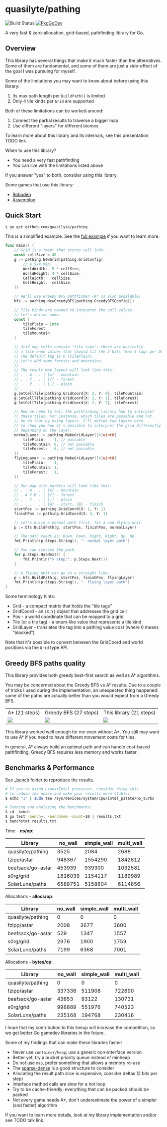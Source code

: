 # quasilyte/pathing

![Build Status](https://github.com/quasilyte/pathing/workflows/Go/badge.svg)
[![PkgGoDev](https://pkg.go.dev/badge/mod/github.com/quasilyte/pathing)](https://pkg.go.dev/mod/github.com/quasilyte/pathing)

A very fast & zero-allocation, grid-based, pathfinding library for Go.

## Overview

This library has several things that make it much faster than the alternatives. Some of them are fundamental, and some of them are just a side-effect of the goal I was pursuing for myself.

Some of the limitations you may want to know about before using this library:

1. Its max path length per `BuildPath()` is limited
2. Only 4 tile kinds per `Grid` are supported

Both of these limitations can be worked around:

1. Connect the partial results to traverse a bigger map
2. Use different "layers" for different biomes

To learn more about this library and its internals, see this presentation: TODO link.

When to use this library?

* You need a very fast pathfinding
* You can live with the limitations listed above

If you answer "yes" to both, consider using this library.

Some games that use this library:

* [Roboden](https://store.steampowered.com/app/2416030/Roboden/)
* [Assemblox](https://itch.io/jam/gmtk-2023/rate/2157747)

## Quick Start

```bash
$ go get github.com/quasilyte/pathing
```

This is a simplified example. See the [full example](example_detailed_test.go) if you want to learn more.

```go
func main() {
	// Grid is a "map" that stores cell info.
	const cellSize = 40
	g := pathing.NewGrid(pathing.GridConfig{
		// A 5x4 map.
		WorldWidth:  5 * cellSize,
		WorldHeight: 4 * cellSize,
		CellWidth:   cellSize,
		CellHeight:  cellSize,
	})

	// We'll use Greedy BFS pathfinder (A* is also available).
	bfs := pathing.NewGreedyBFS(pathing.GreedyBFSConfig{})

	// Tile kinds are needed to interpret the cell values.
	// Let's define some.
	const (
		tilePlain = iota
		tileForest
		tileMountain
	)

	// Grid map cells contain "tile tags"; these are basically
	// a tile enum values that should fit the 2 bits (max 4 tags per Grid).
	// The default tag is 0 (tilePlain).
	// Let's add some forests and mountains.
	//
	// The result map layout will look like this:
	// . . m . . | [m] - mountain
	// . . f . . | [f] - forest
	// . . f . . | [.] - plain
	// . . . . .
	g.SetCellTile(pathing.GridCoord{X: 2, Y: 0}, tileMountain)
	g.SetCellTile(pathing.GridCoord{X: 2, Y: 1}, tileForest)
	g.SetCellTile(pathing.GridCoord{X: 2, Y: 2}, tileForest)

	// Now we need to tell the pathfinding library how to interpret
	// these tiles. For instance, which tiles are passable and not.
	// We do that by using layers. I'll define two layers here
	// to show you how it's possible to interpret the grid differently
	// depending on the layer.
	normalLayer := pathing.MakeGridLayer([4]uint8{
		tilePlain:    1, // passable
		tileMountain: 0, // not passable
		tileForest:   0, // not passable
	})
	flyingLayer := pathing.MakeGridLayer([4]uint8{
		tilePlain:    1,
		tileMountain: 1,
		tileForest:   1,
	})

	// Our map with markers will look like this:
	// . . m . . | [m] - mountain
	// . A f B . | [f] - forest
	// . . f . . | [.] - plain
	// . . . . . | [A] - start, [B] - finish
	startPos := pathing.GridCoord{X: 1, Y: 1}
	finishPos := pathing.GridCoord{X: 3, Y: 1}

	// Let's build a normal path first, for a non-flying unit.
	p := bfs.BuildPath(g, startPos, finishPos, normalLayer)

	// The path reads as: Down, Down, Right, Right, Up, Up.
	fmt.Println(p.Steps.String(), "- normal layer path")

	// You can iterate the path.
	for p.Steps.HasNext() {
		fmt.Println("> step:", p.Steps.Next())
	}

	// A flying unit can go in a straight line.
	p = bfs.BuildPath(g, startPos, finishPos, flyingLayer)
	fmt.Println(p.Steps.String(), "- flying layer path")
}
```

Some terminology hints:

* Grid - a compact matrix that holds the "tile tags"
* GridCoord - an `{X,Y}` object that addresses the grid cell
* Pos - a world coordinate that can be mapped to a grid
* Tile (or a tile tag) - a enum-like value that represents a tile kind
* GridLayer - translates the tag into a pathing value cost (where 0 means "blocked")

Note that it's possible to convert between the GridCoord and world positions via the `Grid` type API.

## Greedy BFS paths quality

This library provides both greedy best-first search as well as A* algorithms.

You may be concerned about the Greedy BFS vs A* results. Due to a couple of tricks I used during the implementation, an unexpected thing happened: some of the paths are actually better than you would expect from a Greedy BFS.

<table>
	<tr>
		<td>A* (21 steps)</td>
		<td>Greedy BFS (27 steps)</td>
		<td>This library (21 steps)</td>
	<tr>
		<td>
			<img src="https://github.com/quasilyte/pathing/assets/6286655/ba657850-8321-4586-80bd-5e466fa3504c">
		</td>
		<td>
			<img src="https://github.com/quasilyte/pathing/assets/6286655/bef9228a-2b0b-4f6d-a5a3-c676c96149e5">
		</td>
		<td>
			<img src="https://github.com/quasilyte/pathing/assets/6286655/b1da357d-5a9c-40b2-a0d0-e8c6a4bbfdea">
		</td>
	</tr>
</table>

This library worked well enough for me even without A*. You still may want to use A* if you need to have different movement costs for tiles.

In general, A* always build an optimal path and can handle cost-based pathfinding. Greedy BFS requires less memory and works faster.

## Benchmarks & Performance

See [_bench](_bench) folder to reproduce the results.

```bash
# If you're using Linux+Intel processor, consider doing this
# to reduce the noise and make your results more stable:
$ echo "1" | sudo tee /sys/devices/system/cpu/intel_pstate/no_turbo

# Running and analyzing the benchmarks:
$ cd _bench
$ go test -bench=. -benchmem -count=10 | results.txt
$ benchstat results.txt
```

Time - **ns/op**:

| Library | no_wall | simple_wall | multi_wall |
|---|---|---|---|
| quasilyte/pathing | 3525 | 2084 | 2688 |
| fzipp/astar | 948367 | 1554290 | 1842812 |
| beefsack/go-astar | 453939 | 939300 | 1032581 |
| s0rg/grid | 1816039 | 1154117 | 1189989 |
| SolarLune/paths | 6588751 | 5158604 | 6114856 |

Allocations - **allocs/op**:

| Library | no_wall | simple_wall | multi_wall |
|---|---|---|---|
| quasilyte/pathing | 0 | 0 | 0 |
| fzipp/astar | 2008 | 3677 | 3600 |
| beefsack/go-astar | 529 | 1347 | 1557 |
| s0rg/grid | 2976 | 1900 | 1759 |
| SolarLune/paths | 7199 | 6368 | 7001 |

Allocations -  **bytes/op**:

| Library | no_wall | simple_wall | multi_wall |
|---|---|---|---|
| quasilyte/pathing | 0 | 0 | 0 |
| fzipp/astar | 337336 | 511908 | 722690 |
| beefsack/go-astar | 43653 | 93122 | 130731 |
| s0rg/grid | 996889 | 551976 | 740523 |
| SolarLune/paths | 235168 | 194768 | 230416 |

I hope that my contribution to this lineup will increase the competition, so we get better Go gamedev libraries in the future.

Some of my findings that can make these libraries faster:

* Never use `container/heap`; use a generic non-interface version
* Better yet, try a bucket priority queue instead of minheap
* Do not use `map`, prefer something that allows a memory re-use
* The [sparse-dense](https://research.swtch.com/sparse) is a good structure to consider
* Allocating the result path slice is expensive; consider deltas (2 bits per step)
* Interface method calls are slow for a hot loop
* Try to be cache-friendly; everything that can be packed should be packed
* Not every game needs A*, don't underestimate the power of a simpler (and faster) algorithm

If you want to learn more details, look at my library implementation and/or see TODO talk link.
